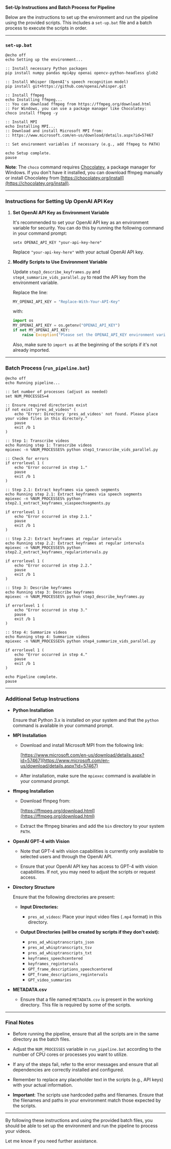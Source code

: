 **Set-Up Instructions and Batch Process for Pipeline**

Below are the instructions to set up the environment and run the pipeline using the provided scripts. This includes a `set-up.bat` file and a batch process to execute the scripts in order.

---

### **`set-up.bat`**

```batch
@echo off
echo Setting up the environment...

:: Install necessary Python packages
pip install numpy pandas mpi4py openai opencv-python-headless glob2

:: Install Whisper (OpenAI's speech recognition model)
pip install git+https://github.com/openai/whisper.git

:: Install ffmpeg
echo Installing ffmpeg...
:: You can download ffmpeg from https://ffmpeg.org/download.html
:: For Windows, you can use a package manager like Chocolatey:
choco install ffmpeg -y

:: Install MPI
echo Installing MPI...
:: Download and install Microsoft MPI from:
:: https://www.microsoft.com/en-us/download/details.aspx?id=57467

:: Set environment variables if necessary (e.g., add ffmpeg to PATH)

echo Setup complete.
pause
```

**Note**: The `choco` command requires [Chocolatey](https://chocolatey.org/), a package manager for Windows. If you don't have it installed, you can download ffmpeg manually or install Chocolatey from [https://chocolatey.org/install](https://chocolatey.org/install).

---

### **Instructions for Setting Up OpenAI API Key**

1. **Set OpenAI API Key as Environment Variable**

   It's recommended to set your OpenAI API key as an environment variable for security. You can do this by running the following command in your command prompt:

   ```batch
   setx OPENAI_API_KEY "your-api-key-here"
   ```

   Replace `"your-api-key-here"` with your actual OpenAI API key.

2. **Modify Scripts to Use Environment Variable**

   Update `step3_describe_keyframes.py` and `step4_summarize_vids_parallel.py` to read the API key from the environment variable.

   Replace the line:

   ```python
   MY_OPENAI_API_KEY = "Replace-With-Your-API-Key"
   ```

   with:

   ```python
   import os
   MY_OPENAI_API_KEY = os.getenv("OPENAI_API_KEY")
   if not MY_OPENAI_API_KEY:
       raise Exception("Please set the OPENAI_API_KEY environment variable.")
   ```

   Also, make sure to `import os` at the beginning of the scripts if it's not already imported.

---

### **Batch Process (`run_pipeline.bat`)**

```batch
@echo off
echo Running pipeline...

:: Set number of processes (adjust as needed)
set NUM_PROCESSES=4

:: Ensure required directories exist
if not exist "pres_ad_videos" (
    echo "Error: Directory 'pres_ad_videos' not found. Please place your video files in this directory."
    pause
    exit /b 1
)

:: Step 1: Transcribe videos
echo Running step 1: Transcribe videos
mpiexec -n %NUM_PROCESSES% python step1_transcribe_vids_parallel.py

:: Check for errors
if errorlevel 1 (
    echo "Error occurred in step 1."
    pause
    exit /b 1
)

:: Step 2.1: Extract keyframes via speech segments
echo Running step 2.1: Extract keyframes via speech segments
mpiexec -n %NUM_PROCESSES% python step2.1_extract_keyframes_viaspeechsegments.py

if errorlevel 1 (
    echo "Error occurred in step 2.1."
    pause
    exit /b 1
)

:: Step 2.2: Extract keyframes at regular intervals
echo Running step 2.2: Extract keyframes at regular intervals
mpiexec -n %NUM_PROCESSES% python step2.2_extract_keyframes_regularintervals.py

if errorlevel 1 (
    echo "Error occurred in step 2.2."
    pause
    exit /b 1
)

:: Step 3: Describe keyframes
echo Running step 3: Describe keyframes
mpiexec -n %NUM_PROCESSES% python step3_describe_keyframes.py

if errorlevel 1 (
    echo "Error occurred in step 3."
    pause
    exit /b 1
)

:: Step 4: Summarize videos
echo Running step 4: Summarize videos
mpiexec -n %NUM_PROCESSES% python step4_summarize_vids_parallel.py

if errorlevel 1 (
    echo "Error occurred in step 4."
    pause
    exit /b 1
)

echo Pipeline complete.
pause
```

---

### **Additional Setup Instructions**

- **Python Installation**

  Ensure that Python 3.x is installed on your system and that the `python` command is available in your command prompt.

- **MPI Installation**

  - Download and install Microsoft MPI from the following link:

    [https://www.microsoft.com/en-us/download/details.aspx?id=57467](https://www.microsoft.com/en-us/download/details.aspx?id=57467)

  - After installation, make sure the `mpiexec` command is available in your command prompt.

- **ffmpeg Installation**

  - Download ffmpeg from:

    [https://ffmpeg.org/download.html](https://ffmpeg.org/download.html)

  - Extract the ffmpeg binaries and add the `bin` directory to your system `PATH`.

- **OpenAI GPT-4 with Vision**

  - Note that GPT-4 with vision capabilities is currently only available to selected users and through the OpenAI API.

  - Ensure that your OpenAI API key has access to GPT-4 with vision capabilities. If not, you may need to adjust the scripts or request access.

- **Directory Structure**

  Ensure that the following directories are present:

  - **Input Directories:**

    - `pres_ad_videos`: Place your input video files (`.mp4` format) in this directory.

  - **Output Directories (will be created by scripts if they don't exist):**

    - `pres_ad_whisptranscripts_json`
    - `pres_ad_whisptranscripts_tsv`
    - `pres_ad_whisptranscripts_txt`
    - `keyframes_speechcentered`
    - `keyframes_regintervals`
    - `GPT_frame_descriptions_speechcentered`
    - `GPT_frame_descriptions_regintervals`
    - `GPT_video_summaries`

- **METADATA.csv**

  - Ensure that a file named `METADATA.csv` is present in the working directory. This file is required by some of the scripts.

---

### **Final Notes**

- Before running the pipeline, ensure that all the scripts are in the same directory as the batch files.

- Adjust the `NUM_PROCESSES` variable in `run_pipeline.bat` according to the number of CPU cores or processes you want to utilize.

- If any of the steps fail, refer to the error messages and ensure that all dependencies are correctly installed and configured.

- Remember to replace any placeholder text in the scripts (e.g., API keys) with your actual information.

- **Important**: The scripts use hardcoded paths and filenames. Ensure that the filenames and paths in your environment match those expected by the scripts.

---

By following these instructions and using the provided batch files, you should be able to set up the environment and run the pipeline to process your videos.

Let me know if you need further assistance.